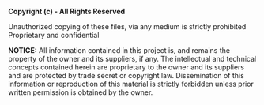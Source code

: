 **Copyright (c) - All Rights Reserved**

Unauthorized copying of these files, via any medium is strictly prohibited Proprietary and confidential

**NOTICE:**  All information contained in this project is, and remains the property of the owner and its suppliers, if any. The intellectual and technical concepts contained herein are proprietary to the owner and its suppliers and are protected by trade secret or copyright law. Dissemination of this information or reproduction of this material is strictly forbidden unless prior written permission is obtained by the owner.
